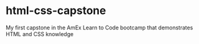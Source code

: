 # html-css-capstone
My first capstone in the AmEx Learn to Code bootcamp that demonstrates HTML and CSS knowledge
